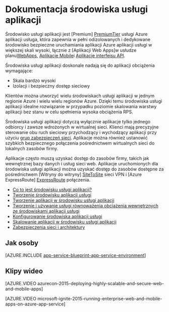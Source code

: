 <properties 
    pageTitle="Środowisko usługi aplikacji | Microsoft Azure" 
    description="Co to jest środowisku usługi Azure aplikacji? Wprowadzenie do środowiska usługi aplikacji." 
    keywords="Środowisko usługi Azure aplikacji, wirtualną sieć bezpiecznego sieci"
    services="app-service" 
    documentationCenter="" 
    authors="stefsch" 
    manager="wpickett" 
    editor=""/>

<tags 
    ms.service="app-service" 
    ms.workload="na" 
    ms.tgt_pltfrm="na" 
    ms.devlang="na" 
    ms.topic="article" 
    ms.date="10/04/2016" 
    ms.author="stefsch"/>

# <a name="app-service-environment-documentation"></a>Dokumentacja środowiska usługi aplikacji

Środowisko usługi aplikacji jest [Premium] [ PremiumTier] usługi Azure aplikacji usługa, która zapewnia w pełni odizolowanych i dedykowane środowisko bezpieczne uruchamiania aplikacji Azure aplikacji usługi w większej skali wysoki, łącznie z [Aplikacji Web Apps]w usłudze planu[WebApps], [Aplikacje Mobile][MobileApps]i [Aplikacje interfejsu API][APIApps].  

Środowiska usługi aplikacji doskonale nadają się do aplikacji obciążenia wymagające:

- Skala bardzo wysoki
- Izolacji i bezpieczny dostęp sieciowy

Klientów można utworzyć wielu środowiskach usługi aplikacji w jednym regionie Azure i wielu wielu regionów Azure.  Dzięki temu środowiska usługi aplikacji idealne rozwiązanie w przypadku poziomie skalowania warstwy aplikacji bez stanu w celu spełnienia wysoka obciążenia RPS.

Środowiska usługi aplikacji dotyczą wyłącznie aplikacje tylko jednego odbiorcy i zawsze wdrożonych w wirtualnej sieci.  Klienci mają precyzyjne sterowanie obu ruch sieciowy przychodzący i wychodzący aplikacji przy użyciu [grup zabezpieczeń sieci][NetworkSecurityGroups].  Aplikacje można również ustanowić szybkich bezpiecznego połączenia pośrednictwem wirtualnych sieci do lokalnych zasobów firmy.

Aplikacje często muszą uzyskać dostęp do zasobów firmy, takich jak wewnętrznej bazy danych i usług sieci web.  Aplikacje uruchomionych dla środowiska usługi aplikacji można uzyskać dostęp do zasobów dostępne za pośrednictwem [Witryny do witryny] [ SiteToSite] sieci VPN i [Azure ExpressRoute] [ ExpressRoute] połączenia.

* [Co to jest środowisku usługi aplikacji?](../app-service-web/app-service-app-service-environment-intro.md)
* [Tworzenie środowisku aplikacji usługi](../app-service-web/app-service-web-how-to-create-an-app-service-environment.md)
* [Tworzenie aplikacji w środowisku usługi aplikacji](../app-service-web/app-service-web-how-to-create-a-web-app-in-an-ase.md)
* [Tworzenie i używanie usługi równoważenia obciążenia wewnętrznych ze środowiskami aplikacji usługi](../app-service-web/app-service-environment-with-internal-load-balancer.md)
* [Konfigurowanie środowiska aplikacji usługi](../app-service-web/app-service-web-configure-an-app-service-environment.md) 
* [Skalowanie aplikacji w środowisku usługi aplikacji](../app-service-web/app-service-web-scale-a-web-app-in-an-app-service-environment.md)
* [Zabezpieczenia sieci i architektury](../app-service-web/app-service-app-service-environment-network-architecture-overview.md)

## <a name="how-tos"></a>Jak osoby

[AZURE.INCLUDE [app-service-blueprint-app-service-environment](../../includes/app-service-blueprint-app-service-environment.md)]


## <a name="videos"></a>Klipy wideo
[AZURE.VIDEO azurecon-2015-deploying-highly-scalable-and-secure-web-and-mobile-apps]

[AZURE.VIDEO microsoft-ignite-2015-running-enterprise-web-and-mobile-apps-on-azure-app-service]


<!-- LINKS -->
[PremiumTier]: http://azure.microsoft.com/pricing/details/app-service/
[WebApps]: http://azure.microsoft.com/documentation/articles/app-service-web-overview/
[MobileApps]: http://azure.microsoft.com/documentation/articles/app-service-mobile-value-prop-preview/
[APIApps]: http://azure.microsoft.com/documentation/articles/app-service-api-apps-why-best-platform/
[NetworkSecurityGroups]: https://azure.microsoft.com/documentation/articles/virtual-networks-nsg/
[SiteToSite]: https://azure.microsoft.com/documentation/articles/vpn-gateway-site-to-site-create/
[ExpressRoute]: http://azure.microsoft.com/services/expressroute/
